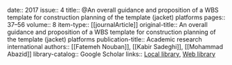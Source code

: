 date:: 2017
issue:: 4
title:: @An overall guidance and proposition of a WBS template for construction planning of the template (jacket) platforms
pages:: 37–56
volume:: 8
item-type:: [[journalArticle]]
original-title:: An overall guidance and proposition of a WBS template for construction planning of the template (jacket) platforms
publication-title:: Academic research international
authors:: [[Fatemeh Nouban]], [[Kabir Sadeghi]], [[Mohammad Abazid]]
library-catalog:: Google Scholar
links:: [Local library](zotero://select/library/items/KGXCVN76), [Web library](https://www.zotero.org/users/6520516/items/KGXCVN76)
